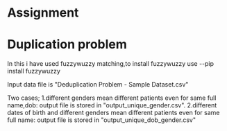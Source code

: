 # Assignment

# Duplication problem

In this i have used fuzzywuzzy matching,to install fuzzywuzzy use
--pip install fuzzywuzzy

Input data file is "Deduplication Problem - Sample Dataset.csv"

Two cases;
1.different genders mean different patients even for same full name,dob:
    output file is stored in "output_unique_gender.csv".
2.different dates of birth and different genders mean different patients even for same full name:
    output file is stored in "output_unique_dob_gender.csv"

